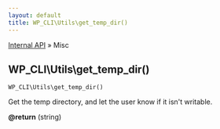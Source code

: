 ```yaml
---
layout: default
title: WP_CLI\Utils\get_temp_dir()
---
```


<a href="/docs/internal-api/">Internal API</a> &raquo; Misc

## WP_CLI\Utils\get_temp_dir()

    WP_CLI\Utils\get_temp_dir()

Get the temp directory, and let the user know if it isn't writable.

<div>
<strong>@return</strong> (string) </p>
</div>

